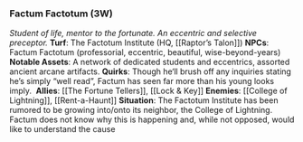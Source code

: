 ---
---

### Factum Factotum (3W)
*Student of life, mentor to the fortunate. An eccentric and selective preceptor.*
**Turf**: The Factotum Institute (HQ, [[Raptor’s Talon]])
**NPCs**: Factum Factotum (professorial, eccentric, beautiful, wise-beyond-years)
**Notable Assets**: A network of dedicated students and eccentrics, assorted ancient arcane artifacts.
**Quirks**: Though he‘ll brush off any inquiries stating he’s simply “well read”, Factum has seen far more than his young looks imply. 
**Allies**: [[The Fortune Tellers]], [[Lock & Key]]
**Enemies**: [[College of Lightning]], [[Rent-a-Haunt]]
**Situation**: The Factotum Institute has been rumored to be growing into/onto its neighbor, the College of Lightning. Factum does not know why this is happening and, while not opposed, would like to understand the cause